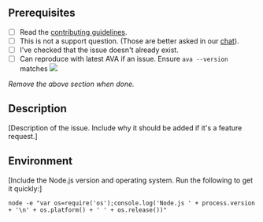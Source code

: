 ## Prerequisites

- [ ] Read the [contributing guidelines](../contributing.md).
- [ ] This is not a support question. (Those are better asked in our [chat](https://gitter.im/sindresorhus/ava)).
- [ ] I've checked that the issue doesn't already exist.
- [ ] Can reproduce with latest AVA if an issue. Ensure `ava --version` matches ![](https://img.shields.io/npm/v/ava.svg)

*Remove the above section when done.*


## Description

[Description of the issue. Include why it should be added if it's a feature request.]


## Environment

[Include the Node.js version and operating system. Run the following to get it quickly:]

```
node -e "var os=require('os');console.log('Node.js ' + process.version + '\n' + os.platform() + ' ' + os.release())"
```

